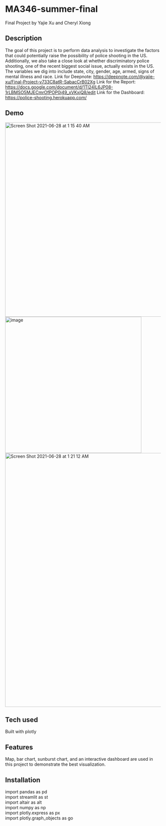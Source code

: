 # MA346-summer-final
Final Project by Yajie Xu and Cheryl Xiong
## Description
The goal of this project is to perform data analysis to investigate the factors that could potentially raise the possibility of police shooting in the US. Additionally, we also take a close look at whether discriminatory police shooting, one of the recent biggest social issue, actually exists in the US. The variables we dig into include state, city, gender, age, armed, signs of mental illness and race. 
Link for Deepnote: https://deepnote.com/@yajie-xu/Final-Project-v733C8atR-SabacCrB02Xg
Link for the Report: https://docs.google.com/document/d/1Tl24IL6JP08-1rLBMSO5MJECmrOfPOP0j49_xVKxjQ8/edit
Link for the Dashboard: https://police-shooting.herokuapp.com/ 
## Demo
<img width="629" alt="Screen Shot 2021-06-28 at 1 15 40 AM" src="https://user-images.githubusercontent.com/55515436/123583878-5f6a1080-d7ae-11eb-88e8-27ad8cbc560f.png">
<img width="441" alt="image" src="https://user-images.githubusercontent.com/55515436/123724120-c7296580-d859-11eb-94d0-18b9e5f69dd7.png">
<img width="822" alt="Screen Shot 2021-06-28 at 1 21 12 AM" src="https://user-images.githubusercontent.com/55515436/123584310-25e5d500-d7af-11eb-9a07-d58b6ac672bb.png">

## Tech used
Built with plotly

## Features
Map, bar chart, sunburst chart, and an interactive dashboard are used in this project to demonstrate the best visualization.

## Installation
import pandas as pd<br/>
import streamlit as st<br/>
import altair as alt<br/>
import numpy as np<br/>
import plotly.express as px<br/>
import plotly.graph_objects as go<br/>

